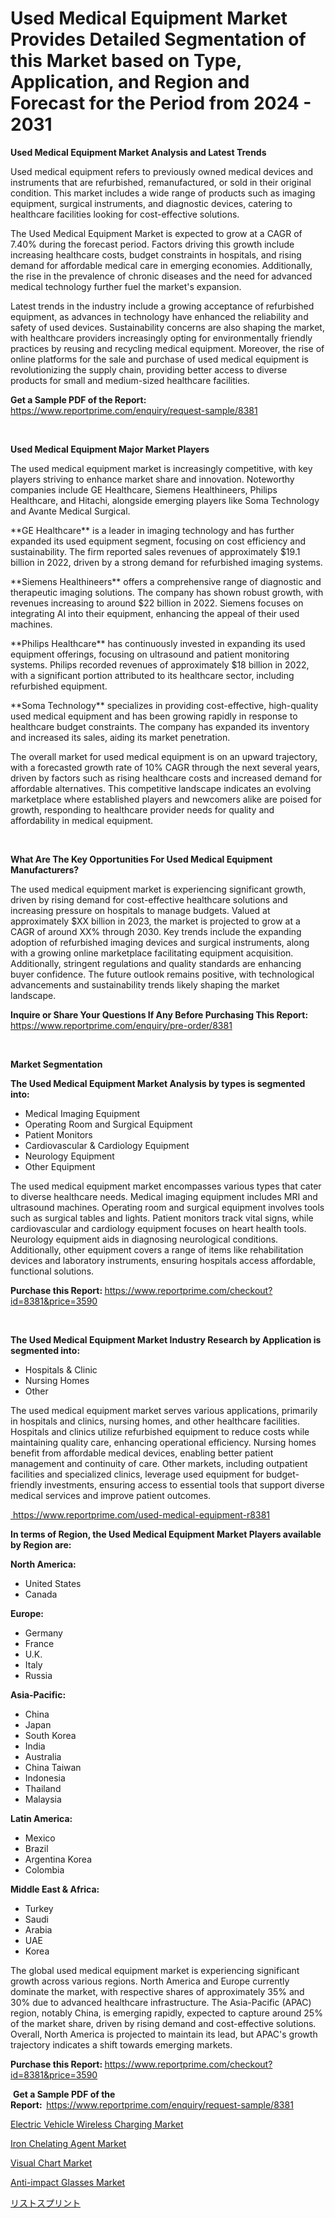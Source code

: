 <p><h1>Used Medical Equipment Market Provides Detailed Segmentation of this Market based on Type, Application, and Region and Forecast for the Period from 2024 - 2031</h1></p><p><strong>Used Medical Equipment Market Analysis and Latest Trends</strong></p>
<p><p>Used medical equipment refers to previously owned medical devices and instruments that are refurbished, remanufactured, or sold in their original condition. This market includes a wide range of products such as imaging equipment, surgical instruments, and diagnostic devices, catering to healthcare facilities looking for cost-effective solutions.</p><p>The Used Medical Equipment Market is expected to grow at a CAGR of 7.40% during the forecast period. Factors driving this growth include increasing healthcare costs, budget constraints in hospitals, and rising demand for affordable medical care in emerging economies. Additionally, the rise in the prevalence of chronic diseases and the need for advanced medical technology further fuel the market's expansion.</p><p>Latest trends in the industry include a growing acceptance of refurbished equipment, as advances in technology have enhanced the reliability and safety of used devices. Sustainability concerns are also shaping the market, with healthcare providers increasingly opting for environmentally friendly practices by reusing and recycling medical equipment. Moreover, the rise of online platforms for the sale and purchase of used medical equipment is revolutionizing the supply chain, providing better access to diverse products for small and medium-sized healthcare facilities.</p></p>
<p><strong>Get a Sample PDF of the Report:&nbsp;</strong> <a href="https://www.reportprime.com/enquiry/request-sample/8381">https://www.reportprime.com/enquiry/request-sample/8381</a></p>
<p>&nbsp;</p>
<p><strong>Used Medical Equipment Major Market Players</strong></p>
<p><p>The used medical equipment market is increasingly competitive, with key players striving to enhance market share and innovation. Noteworthy companies include GE Healthcare, Siemens Healthineers, Philips Healthcare, and Hitachi, alongside emerging players like Soma Technology and Avante Medical Surgical.</p><p>**GE Healthcare** is a leader in imaging technology and has further expanded its used equipment segment, focusing on cost efficiency and sustainability. The firm reported sales revenues of approximately $19.1 billion in 2022, driven by a strong demand for refurbished imaging systems.</p><p>**Siemens Healthineers** offers a comprehensive range of diagnostic and therapeutic imaging solutions. The company has shown robust growth, with revenues increasing to around $22 billion in 2022. Siemens focuses on integrating AI into their equipment, enhancing the appeal of their used machines.</p><p>**Philips Healthcare** has continuously invested in expanding its used equipment offerings, focusing on ultrasound and patient monitoring systems. Philips recorded revenues of approximately $18 billion in 2022, with a significant portion attributed to its healthcare sector, including refurbished equipment.</p><p>**Soma Technology** specializes in providing cost-effective, high-quality used medical equipment and has been growing rapidly in response to healthcare budget constraints. The company has expanded its inventory and increased its sales, aiding its market penetration.</p><p>The overall market for used medical equipment is on an upward trajectory, with a forecasted growth rate of 10% CAGR through the next several years, driven by factors such as rising healthcare costs and increased demand for affordable alternatives. This competitive landscape indicates an evolving marketplace where established players and newcomers alike are poised for growth, responding to healthcare provider needs for quality and affordability in medical equipment.</p></p>
<p>&nbsp;</p>
<p><strong>What Are The Key Opportunities For Used Medical Equipment Manufacturers?</strong></p>
<p><p>The used medical equipment market is experiencing significant growth, driven by rising demand for cost-effective healthcare solutions and increasing pressure on hospitals to manage budgets. Valued at approximately $XX billion in 2023, the market is projected to grow at a CAGR of around XX% through 2030. Key trends include the expanding adoption of refurbished imaging devices and surgical instruments, along with a growing online marketplace facilitating equipment acquisition. Additionally, stringent regulations and quality standards are enhancing buyer confidence. The future outlook remains positive, with technological advancements and sustainability trends likely shaping the market landscape.</p></p>
<p><strong>Inquire or Share Your Questions If Any Before Purchasing This Report:</strong> <a href="https://www.reportprime.com/enquiry/pre-order/8381">https://www.reportprime.com/enquiry/pre-order/8381</a></p>
<p>&nbsp;</p>
<p><strong>Market Segmentation</strong></p>
<p><strong>The Used Medical Equipment Market Analysis by types is segmented into:</strong></p>
<p><ul><li>Medical Imaging Equipment</li><li>Operating Room and Surgical Equipment</li><li>Patient Monitors</li><li>Cardiovascular & Cardiology Equipment</li><li>Neurology Equipment</li><li>Other Equipment</li></ul></p>
<p><p>The used medical equipment market encompasses various types that cater to diverse healthcare needs. Medical imaging equipment includes MRI and ultrasound machines. Operating room and surgical equipment involves tools such as surgical tables and lights. Patient monitors track vital signs, while cardiovascular and cardiology equipment focuses on heart health tools. Neurology equipment aids in diagnosing neurological conditions. Additionally, other equipment covers a range of items like rehabilitation devices and laboratory instruments, ensuring hospitals access affordable, functional solutions.</p></p>
<p><strong>Purchase this Report:&nbsp;</strong><a href="https://www.reportprime.com/checkout?id=8381&price=3590">https://www.reportprime.com/checkout?id=8381&price=3590</a></p>
<p>&nbsp;</p>
<p><strong>The Used Medical Equipment Market Industry Research by Application is segmented into:</strong></p>
<p><ul><li>Hospitals & Clinic</li><li>Nursing Homes</li><li>Other</li></ul></p>
<p><p>The used medical equipment market serves various applications, primarily in hospitals and clinics, nursing homes, and other healthcare facilities. Hospitals and clinics utilize refurbished equipment to reduce costs while maintaining quality care, enhancing operational efficiency. Nursing homes benefit from affordable medical devices, enabling better patient management and continuity of care. Other markets, including outpatient facilities and specialized clinics, leverage used equipment for budget-friendly investments, ensuring access to essential tools that support diverse medical services and improve patient outcomes.</p></p>
<p><a href="https://www.reportprime.com/used-medical-equipment-r8381">&nbsp;https://www.reportprime.com/used-medical-equipment-r8381</a></p>
<p><strong>In terms of Region, the Used Medical Equipment Market Players available by Region are:</strong></p>
<p>
    <p> <strong> North America: </strong>
        <ul>
            <li>United States</li>
            <li>Canada</li>
        </ul>
        </p> 
    <p> <strong> Europe: </strong>
        <ul>
            <li>Germany</li>
            <li>France</li>
            <li>U.K.</li>
            <li>Italy</li>
            <li>Russia</li>
        </ul>
        </p> 
    <p> <strong> Asia-Pacific: </strong>
        <ul>
            <li>China</li>
            <li>Japan</li>
            <li>South Korea</li>
            <li>India</li>
            <li>Australia</li>
            <li>China Taiwan</li>
            <li>Indonesia</li>
            <li>Thailand</li>
            <li>Malaysia</li>
        </ul>
        </p> 
    <p> <strong> Latin America: </strong>
        <ul>
            <li>Mexico</li>
            <li>Brazil</li>
            <li>Argentina Korea</li>
            <li>Colombia</li>
        </ul>
        </p> 
    <p> <strong> Middle East & Africa: </strong>
        <ul>
            <li>Turkey</li>
            <li>Saudi</li>
            <li>Arabia</li>
            <li>UAE</li>
            <li>Korea</li>
        </ul>
    </p>
    </p>
<p><p>The global used medical equipment market is experiencing significant growth across various regions. North America and Europe currently dominate the market, with respective shares of approximately 35% and 30% due to advanced healthcare infrastructure. The Asia-Pacific (APAC) region, notably China, is emerging rapidly, expected to capture around 25% of the market share, driven by rising demand and cost-effective solutions. Overall, North America is projected to maintain its lead, but APAC's growth trajectory indicates a shift towards emerging markets.</p></p>
<p><strong>Purchase this Report: </strong><a href="https://www.reportprime.com/checkout?id=8381&price=3590">https://www.reportprime.com/checkout?id=8381&price=3590</a></p>
<p>&nbsp;<strong>Get a Sample PDF of the Report:&nbsp;&nbsp;</strong><a href="https://www.reportprime.com/enquiry/request-sample/8381">https://www.reportprime.com/enquiry/request-sample/8381</a></p>
<p><strong></strong></p>
<p><p><a href="https://issuu.com/reportprime-2/docs/electric-vehicle-wireless-charging-_e869056478f35f">Electric Vehicle Wireless Charging Market</a></p><p><a href="https://www.linkedin.com/pulse/what-innovations-market-trends-shaping-iron-chelating-agent-aqyee?trackingId=QvtGcSmITA6KPJYHWdjYqw%3D%3D">Iron Chelating Agent Market</a></p><p><a href="https://github.com/FassouRP/Market-Research-Report-List-6/blob/main/visual-chart-market.md">Visual Chart Market</a></p><p><a href="https://issuu.com/reportprime-2/docs/anti-impact-glasses-market-size-203_3696ed601c1d1c">Anti-impact Glasses Market</a></p><p><a href="https://medium.com/@harperhe4e26/wrist-splint-market-%E3%81%AF-%E3%82%B3%E3%82%B9%E3%83%88%E7%AE%A1%E7%90%86%E3%81%A8%E5%8A%B9%E7%8E%87%E5%90%91%E4%B8%8A%E3%82%92%E5%84%AA%E5%85%88%E3%81%97%E3%81%BE%E3%81%99-%E3%81%95%E3%82%89%E3%81%AB-%E5%A0%B1%E5%91%8A%E6%9B%B8%E3%81%AF%E5%B8%82%E5%A0%B4%E3%81%AE%E9%9C%80%E8%A6%81%E9%9D%A2%E3%81%A8%E4%BE%9B%E7%B5%A6%E9%9D%A2%E3%81%AE%E4%B8%A1%E6%96%B9%E3%82%92%E3%82%AB%E3%83%90%E3%83%BC%E3%81%97%E3%81%A6%E3%81%84%E3%81%BE%E3%81%99-wrist-splint-%E5%B8%82%E5%A0%B4%E3%81%AF-2024-%E3%81%8B%E3%82%89-40d8b8567c16">リストスプリント</a></p></p>